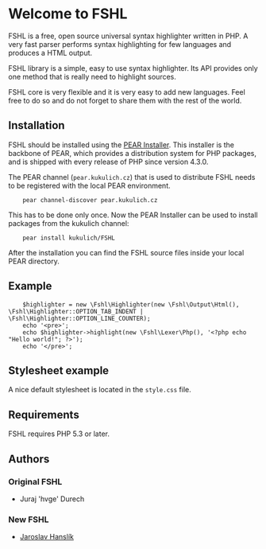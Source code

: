 # Welcome to FSHL #

FSHL is a free, open source universal syntax highlighter written in PHP. A very fast parser performs syntax highlighting for few languages and produces a HTML output.

FSHL library is a simple, easy to use syntax highlighter. Its API provides only one method that is really need to highlight sources.

FSHL core is very flexible and it is very easy to add new languages. Feel free to do so and do not forget to share them with the rest of the world.


## Installation ##

FSHL should be installed using the [PEAR Installer](http://pear.php.net/). This installer is the backbone of PEAR, which provides a distribution system for PHP packages, and is shipped with every release of PHP since version 4.3.0.

The PEAR channel (`pear.kukulich.cz`) that is used to distribute FSHL needs to be registered with the local PEAR environment.

```
	pear channel-discover pear.kukulich.cz
```

This has to be done only once. Now the PEAR Installer can be used to install packages from the kukulich channel:

```
	pear install kukulich/FSHL
```

After the installation you can find the FSHL source files inside your local PEAR directory.


## Example ##

```
	$highlighter = new \Fshl\Highlighter(new \Fshl\Output\Html(), \Fshl\Highlighter::OPTION_TAB_INDENT | \Fshl\Highlighter::OPTION_LINE_COUNTER);
	echo '<pre>';
	echo $highlighter->highlight(new \Fshl\Lexer\Php(), '<?php echo "Hello world!"; ?>');
	echo '</pre>';
```

## Stylesheet example ##

A nice default stylesheet is located in the `style.css` file.


## Requirements ##

FSHL requires PHP 5.3 or later.


## Authors ##

### Original FSHL ###
* Juraj 'hvge' Durech

### New FSHL ###
* [Jaroslav Hanslík](https://github.com/kukulich)

